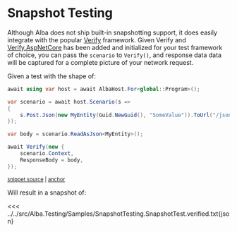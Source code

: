 # Snapshot Testing

Although Alba does not ship built-in snapshotting support, it does easily integrate with the popular [Verify](https://github.com/VerifyTests/Verify) framework.
Given Verify and [Verify.AspNetCore](https://github.com/VerifyTests/Verify.AspNetCore) has been added and initialized for your test framework of choice, you can pass the `scenario` to `Verify()`, and response data data will be captured for a complete picture of your network request.

Given a test with the shape of:
<!-- snippet: sample_snapshot_testing -->
<a id='snippet-sample_snapshot_testing'></a>
```cs
await using var host = await AlbaHost.For<global::Program>();

var scenario = await host.Scenario(s =>
{
    s.Post.Json(new MyEntity(Guid.NewGuid(), "SomeValue")).ToUrl("/json");
});

var body = scenario.ReadAsJson<MyEntity>();

await Verify(new {
    scenario.Context,
    ResponseBody = body,
});
```
<sup><a href='https://github.com/JasperFx/alba/blob/master/src/Alba.Testing/Samples/SnapshotTesting.cs#L17-L31' title='Snippet source file'>snippet source</a> | <a href='#snippet-sample_snapshot_testing' title='Start of snippet'>anchor</a></sup>
<!-- endSnippet -->

Will result in a snapshot of:

<<< ../../src/Alba.Testing/Samples/SnapshotTesting.SnapshotTest.verified.txt{json}
